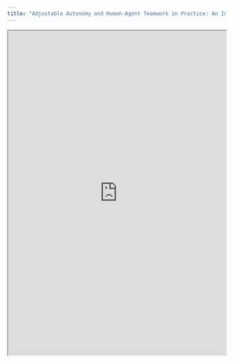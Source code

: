 ```yaml
---
title: "Adjustable Autonomy and Human-Agent Teamwork in Practice: An Interim Report on Space Applications"
---
```




<iframe height="750" width="100%" src="https://ewelton.github.io/ktest/wiki.html#Adjustable%20Autonomy%20and%20Human-Agent%20Teamwork%20in%20Practice:%20An%20Interim%20Report%20on%20Space%20Applications"></iframe>
